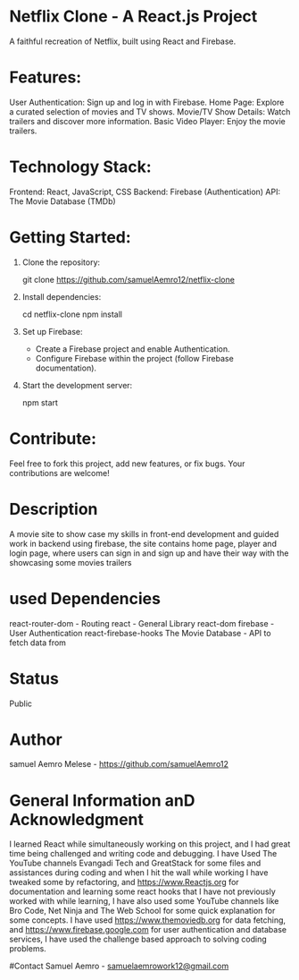 # Netflix Clone - A React.js Project

A faithful recreation of Netflix, built using React and Firebase.

# Features:

User Authentication: Sign up and log in with Firebase.
Home Page: Explore a curated selection of movies and TV shows.
Movie/TV Show Details: Watch trailers and discover more information.
Basic Video Player: Enjoy the movie trailers. 

# Technology Stack:

Frontend: React, JavaScript, CSS
Backend: Firebase (Authentication)
API: The Movie Database (TMDb)

# Getting Started:

1. Clone the repository:
   
   git clone https://github.com/samuelAemro12/netflix-clone
   
2. Install dependencies:
   
   cd netflix-clone
   npm install
   
3. Set up Firebase:
   - Create a Firebase project and enable Authentication.
   - Configure Firebase within the project (follow Firebase documentation).
4. Start the development server:
   
   npm start
   
# Contribute:

Feel free to fork this project, add new features, or fix bugs. Your contributions are welcome!

# Description
A movie site to show case my skills in front-end development and guided work in backend using 
firebase, the site contains home page, player and login page, where users can sign in and sign up
and have their way with the showcasing some movies trailers

# used Dependencies
react-router-dom - Routing
react - General Library
react-dom
firebase - User Authentication
react-firebase-hooks
The Movie Database - API to fetch data from

# Status
Public

# Author
samuel Aemro Melese - https://github.com/samuelAemro12

# General Information anD Acknowledgment
I learned React while simultaneously working on this project, and I had great time being challenged
and writing code and debugging. I have Used The YouTube channels Evangadi Tech and GreatStack for some
files and assistances during coding and when I hit the wall while working I have tweaked some by refactoring,
and https://www.Reactjs.org for documentation and learning some react hooks that I have not previously worked 
with while learning, I have also used some YouTube channels like Bro Code, Net Ninja and The Web School 
for some quick explanation for some concepts. I have used https://www.themoviedb.org for data fetching, and 
https://www.firebase.google.com for user authentication and database services, I have used the challenge based approach to solving coding problems.

#Contact 
Samuel Aemro - samuelaemrowork12@gmail.com
